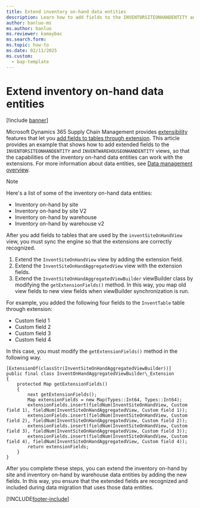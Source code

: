 ```yaml
---
title: Extend inventory on-hand data entities
description: Learn how to add fields to the INVENTORSITEONHANDENTITY and INVENTWAREHOUSEONHANDENTITY views, so that inventory on-hand data entities work with extensions.
author: banluo-ms
ms.author: banluo
ms.reviewer: kamaybac
ms.search.form:
ms.topic: how-to
ms.date: 02/11/2025
ms.custom: 
  - bap-template
---
```


# Extend inventory on-hand data entities

[!include [banner](../includes/banner.md)]

Microsoft Dynamics 365 Supply Chain Management provides [extensibility](../../fin-ops-core/dev-itpro/extensibility/extensibility-home-page.md) features that let you [add fields to tables through extension](../../fin-ops-core/dev-itpro/extensibility/add-field-extension.md). This article provides an example that shows how to add extended fields to the `INVENTORSITEONHANDENTITY` and `INVENTWAREHOUSEONHANDENTITY` views, so that the capabilities of the inventory on-hand data entities can work with the extensions. For more information about data entities, see [Data management overview](../../fin-ops-core/dev-itpro/data-entities/data-entities-data-packages.md).

> [!NOTE]
> Here's a list of some of the inventory on-hand data entities:
>
> - Inventory on-hand by site
> - Inventory on-hand by site V2
> - Inventory on-hand by warehouse
> - Inventory on-hand by warehouse v2

After you add fields to tables that are used by the `inventSiteOnHandView` view, you must sync the engine so that the extensions are correctly recognized.

1. Extend the `InventSiteOnHandView` view by adding the extension field.
1. Extend the `InventSiteOnHandAggregatedView` view with the extension fields.
1. Extend the `InventSiteOnHandAggregatedViewBuilder` viewBuilder class by modifying the `getExtensionFields()` method. In this way, you map old view fields to new view fields when viewBuilder synchronization is run.

For example, you added the following four fields to the `InventTable` table through extension:

- Custom field 1
- Custom field 2
- Custom field 3
- Custom field 4

In this case, you must modify the `getExtensionFields()` method in the following way.

```xpp
[ExtensionOf(classStr(InventSiteOnHandAggregatedViewBuilder))]
public final class InventOnHandAggregatedViewBuilder\_Extension
{
    protected Map getExtensionFields()
    {
        next getExtensionFields();
        Map extensionFields = new Map(Types::Int64, Types::Int64);
        extensionFields.insert(fieldNum(InventSiteOnHandView, Custom field 1), fieldNum(InventSiteOnHandAggregatedView, Custom field 1));
        extensionFields.insert(fieldNum(InventSiteOnHandView, Custom field 2), fieldNum(InventSiteOnHandAggregatedView, Custom field 2));
        extensionFields.insert(fieldNum(InventSiteOnHandView, Custom field 3), fieldNum(InventSiteOnHandAggregatedView, Custom field 3));
        extensionFields.insert(fieldNum(InventSiteOnHandView, Custom field 4), fieldNum(InventSiteOnHandAggregatedView, Custom field 4));
        return extensionFields;
    }
}
```

After you complete these steps, you can extend the inventory on-hand by site and inventory on-hand by warehouse data entities by adding the new fields. In this way, you ensure that the extended fields are recognized and included during data migration that uses those data entities.

[!INCLUDE[footer-include](../../includes/footer-banner.md)]
